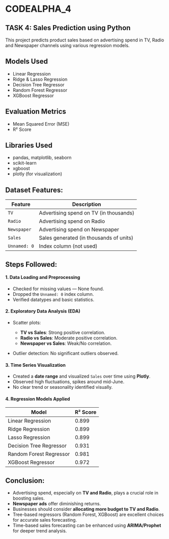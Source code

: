 # CODEALPHA_4

## TASK 4: Sales Prediction using Python

This project predicts product sales based on advertising spend in TV, Radio and Newspaper channels using various regression models.

##  Models Used
- Linear Regression
- Ridge & Lasso Regression
- Decision Tree Regressor
- Random Forest Regressor
- XGBoost Regressor

## Evaluation Metrics
- Mean Squared Error (MSE)
- R² Score

## Libraries Used
- pandas, matplotlib, seaborn
- scikit-learn
- xgboost
- plotly (for visualization)

## **Dataset Features:**

| Feature      | Description                             |
| ------------ | --------------------------------------- |
| `TV`         | Advertising spend on TV (in thousands)  |
| `Radio`      | Advertising spend on Radio              |
| `Newspaper`  | Advertising spend on Newspaper          |
| `Sales`      | Sales generated (in thousands of units) |
| `Unnamed: 0` | Index column (not used)                 |

## **Steps Followed:**

#### 1. **Data Loading and Preprocessing**

* Checked for missing values —  None found.
* Dropped the `Unnamed: 0` index column.
* Verified datatypes and basic statistics.

#### 2. **Exploratory Data Analysis (EDA)**

* Scatter plots:

  * **TV vs Sales**: Strong positive correlation.
  * **Radio vs Sales**: Moderate positive correlation.
  * **Newspaper vs Sales**: Weak/No correlation.
* Outlier detection: No significant outliers observed.

#### 3. **Time Series Visualization**

* Created a **date range** and visualized `Sales` over time using **Plotly**.
* Observed high fluctuations, spikes around mid-June.
* No clear trend or seasonality identified visually.

#### 4. **Regression Models Applied**

| Model                   | R² Score |
| ----------------------- | -------- |
| Linear Regression       | 0.899   |
| Ridge Regression        | 0.899   |
| Lasso Regression        | 0.899   |
| Decision Tree Regressor | 0.931   |
| Random Forest Regressor | 0.981   |
| XGBoost Regressor       | 0.972   |

## **Conclusion:**

* Advertising spend, especially on **TV and Radio**, plays a crucial role in boosting sales.
* **Newspaper ads** offer diminishing returns.
* Businesses should consider **allocating more budget to TV and Radio**.
* Tree-based regressors (Random Forest, XGBoost) are excellent choices for accurate sales forecasting.
* Time-based sales forecasting can be enhanced using **ARIMA/Prophet** for deeper trend analysis.





